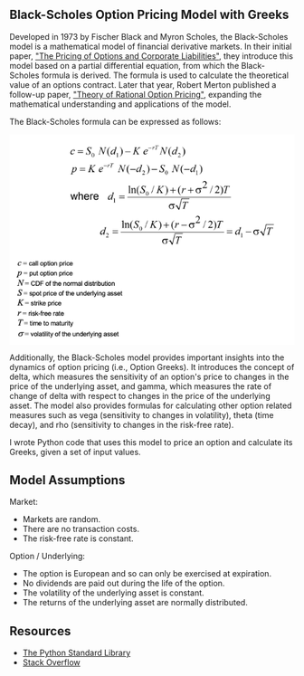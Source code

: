 ## Black-Scholes Option Pricing Model with Greeks
Developed in 1973 by Fischer Black and Myron Scholes, the Black-Scholes model is a mathematical model of financial derivative markets. In their initial paper, ["The Pricing of Options and Corporate Liabilities"](https://www.jstor.org/stable/1831029?origin=JSTOR-pdf), they introduce this model based on a partial differential equation, from which the Black-Scholes formula is derived. The formula is used to calculate the theoretical value of an options contract. Later that year, Robert Merton published a follow-up paper, ["Theory of Rational Option Pricing"](https://www.jstor.org/stable/3003143), expanding the mathematical understanding and applications of the model.

The Black-Scholes formula can be expressed as follows:

<p align="center"><img src="./options_formula.png" alt="options_formula" align="middle" /></p>

Additionally, the Black-Scholes model provides important insights into the dynamics of option pricing (i.e., Option Greeks). It introduces the concept of delta, which measures the sensitivity of an option's price to changes in the price of the underlying asset, and gamma, which measures the rate of change of delta with respect to changes in the price of the underlying asset. The model also provides formulas for calculating other option related measures such as vega (sensitivity to changes in volatility), theta (time decay), and rho (sensitivity to changes in the risk-free rate).

I wrote Python code that uses this model to price an option and calculate its Greeks, given a set of input values.

## Model Assumptions
Market:
* Markets are random.
* There are no transaction costs.
* The risk-free rate is constant.

Option / Underlying:
* The option is European and so can only be exercised at expiration.
* No dividends are paid out during the life of the option.
* The volatility of the underlying asset is constant.
* The returns of the underlying asset are normally distributed.

## Resources
* [The Python Standard Library](https://docs.python.org/3/library/)
* [Stack Overflow](https://stackoverflow.com)
